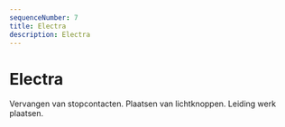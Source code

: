 ```yaml
---
sequenceNumber: 7
title: Electra  
description: Electra
---
```

# Electra

Vervangen van stopcontacten. Plaatsen van lichtknoppen. Leiding werk plaatsen.